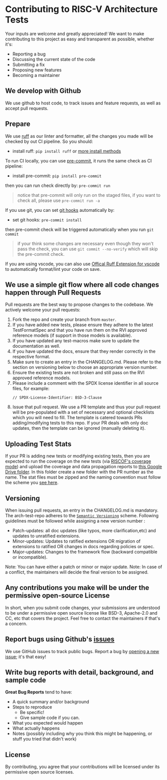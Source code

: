 # Contributing to RISC-V Architecture Tests

Your inputs are welcome and greatly appreciated! We want to make contributing to this project as easy and transparent as possible, whether it's:

- Reporting a bug
- Discussing the current state of the code
- Submitting a fix
- Proposing new features
- Becoming a maintainer

## We develop with Github

We use github to host code, to track issues and feature requests, as well as accept pull requests.

## Prepare

We use [ruff](https://docs.astral.sh/ruff/) as our linter and formatter, all the changes you made will be checked by out CI pipeline. So you should:

- install ruff: `pip install ruff` or [more install methods](https://docs.astral.sh/ruff/installation/)

To run CI locally, you can use [pre-commit](https://pre-commit.com/), it runs the same check as CI pipeline:

- install pre-commit: `pip install pre-commit`

then you can run check directly by: `pre-commit run`

> notice that pre-commit will only run on the staged files, if you want to check all, please use `pre-commit run -a`

If you use git, you can set [git hooks](https://git-scm.com/book/ms/v2/Customizing-Git-Git-Hooks) automatically by:

- set git hooks: `pre-commit install`

then pre-commit check will be triggered automatically when you run `git commit`

> if your think some changes are necessary even though they won't pass the check, you can use `git commit --no-verify` which will skip the pre-commit check.

If you are using vscode, you can also use [Offical Ruff Extension for vscode](https://marketplace.visualstudio.com/items?itemName=charliermarsh.ruff) to automatically format/lint your code on save.

## We use a simple git flow where all code changes happen through Pull Requests

Pull requests are the best way to propose changes to the codebase. We actively welcome your pull requests:

1. Fork the repo and create your branch from `master`.
2. If you have added new tests, please ensure they adhere to the latest TestFormatSpec and that you have run them on the RVI approved reference
   models (if support in those models is available).
3. If you have updated any test-macros make sure to update the documentation as well.
4. If you have updated the docs, ensure that they render correctly in the respective format.
5. Make sure to create an entry in the CHANGELOG.md. Please refer to the section on versioning below
   to choose an appropriate version number.
6. Ensure the existing tests are not broken and still pass on the RVI approved reference models.
7. Please include a comment with the SPDX license identifier in all source files, for example:
   ```
   // SPDX-License-Identifier: BSD-3-Clause
   ```
8. Issue that pull request. We use a PR template and thus your pull request will be pre-populated
   with a set of necessary and optional checklists which you will need to fill. The template is
   catered towards PRs adding/modifying tests to this repo. If your PR deals with only doc updates,
   then the template can be ignored (manually deleting it).

## Uploading Test Stats

If your PR is adding new tests or modifying existing tests, then you are expected to
run the coverage on the new tests (via [RISCOF's coverage mode]((https://riscof.readthedocs.io/en/stable/commands.html#coverage)))
and upload the coverage and data propagation reports to [this Google Drive folder](https://drive.google.com/drive/folders/153nIRznXwzu7N1rWl9CesqwAXLqwHoEx?usp=share_link).
In this folder create a new folder with the PR number as the name. The stat files must be zipped and
the naming convention must follow the scheme you [see here](https://drive.google.com/drive/folders/1KBRy6OgxnOPTDgyfJDj0gcMi5VdMLtVo?usp=share_link).

## Versioning

When issuing pull requests, an entry in the CHANGELOG.md is mandatory. The arch-test-repo adheres to
the [`Semantic Versioning`](https://semver.org/spec/v2.0.0.html) scheme. Following guidelines must
be followed while assigning a new version number :

- Patch-updates: all doc updates (like typos, more clarification,etc) and updates to unratified extensions.
- Minor-updates: Updates to ratified extensions OR migration of extensions to ratified OR changes in docs regarding policies or spec.
- Major-updates: Changes to the framework flow (backward compatible or incompatible).

Note: You can have either a patch or minor or major update.
Note: In case of a conflict, the maintainers will decide the final version to be assigned.

## Any contributions you make will be under the permissive open-source License

In short, when you submit code changes, your submissions are understood to be under a permissive open source license like BSD-3, Apache-2.0 and CC, etc that covers the project. Feel free to contact the maintainers if that's a concern.

## Report bugs using Github's [issues](https://github.com/riscv/riscv-arch-test/issues)

We use GitHub issues to track public bugs. Report a bug by [opening a new issue](https://github.com/riscv/riscv-arch-test/issues/new); it's that easy!

## Write bug reports with detail, background, and sample code

**Great Bug Reports** tend to have:

- A quick summary and/or background
- Steps to reproduce
  - Be specific!
  - Give sample code if you can.
- What you expected would happen
- What actually happens
- Notes (possibly including why you think this might be happening, or stuff you tried that didn't work)

## License
By contributing, you agree that your contributions will be licensed under its permissive open source
licenses.
